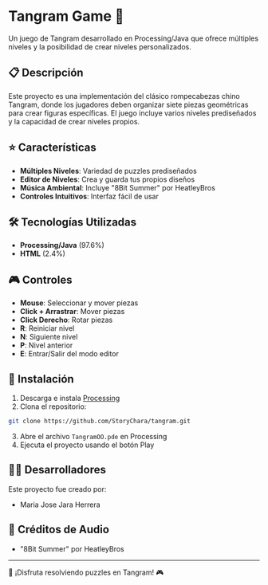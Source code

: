 # Tangram Game 🧩

Un juego de Tangram desarrollado en Processing/Java que ofrece múltiples niveles y la posibilidad de crear niveles personalizados.

## 📋 Descripción

Este proyecto es una implementación del clásico rompecabezas chino Tangram, donde los jugadores deben organizar siete piezas geométricas para crear figuras específicas. El juego incluye varios niveles prediseñados y la capacidad de crear niveles propios.

## ⭐ Características

- **Múltiples Niveles**: Variedad de puzzles prediseñados
- **Editor de Niveles**: Crea y guarda tus propios diseños
- **Música Ambiental**: Incluye "8Bit Summer" por HeatleyBros
- **Controles Intuitivos**: Interfaz fácil de usar

## 🛠️ Tecnologías Utilizadas

- **Processing/Java** (97.6%)
- **HTML** (2.4%)

## 🎮 Controles

- **Mouse**: Seleccionar y mover piezas
- **Click + Arrastrar**: Mover piezas
- **Click Derecho**: Rotar piezas
- **R**: Reiniciar nivel
- **N**: Siguiente nivel
- **P**: Nivel anterior
- **E**: Entrar/Salir del modo editor

## 🚀 Instalación

1. Descarga e instala [Processing](https://processing.org/download)
2. Clona el repositorio:
```bash
git clone https://github.com/StoryChara/tangram.git
```
3. Abre el archivo `TangramOO.pde` en Processing
4. Ejecuta el proyecto usando el botón Play

## 👨‍💻 Desarrolladores

Este proyecto fue creado por:

- Maria Jose Jara Herrera

## 🎵 Créditos de Audio

- "8Bit Summer" por HeatleyBros

---

🧩 ¡Disfruta resolviendo puzzles en Tangram! 🎮
